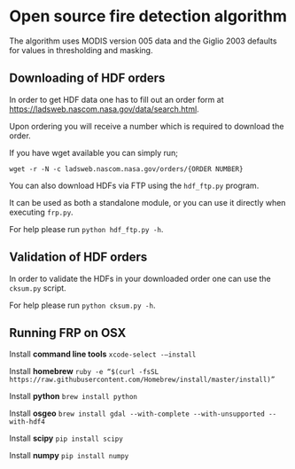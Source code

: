 # Open source fire detection algorithm

The algorithm uses MODIS version 005 data and the Giglio 2003 defaults for values in thresholding and masking.

## Downloading of HDF orders

In order to get HDF data one has to fill out an order form at <https://ladsweb.nascom.nasa.gov/data/search.html>. 

Upon ordering you will receive a number which is required to download the order.

If you have wget available you can simply run;

    wget -r -N -c ladsweb.nascom.nasa.gov/orders/{ORDER NUMBER}

You can also download HDFs via FTP using the `hdf_ftp.py` program.
 
It can be used as both a standalone module, or you can use it directly when executing `frp.py`. 

For help please run `python hdf_ftp.py -h`.

## Validation of HDF orders

In order to validate the HDFs in your downloaded order one can use the `cksum.py` script.

For help please run `python cksum.py -h`.

## Running FRP on OSX

Install **command line tools** `xcode-select -–install`

Install **homebrew** `ruby -e “$(curl -fsSL https://raw.githubusercontent.com/Homebrew/install/master/install)”`

Install **python** `brew install python`

Install **osgeo** `brew install gdal --with-complete --with-unsupported --with-hdf4`

Install **scipy** `pip install scipy`

Install **numpy** `pip install numpy`
